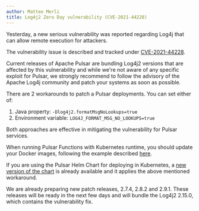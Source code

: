 ```yaml
---
author: Matteo Merli
title: Log4j2 Zero Day vulnerability (CVE-2021-44228)
---
```


Yesterday, a new serious vulnerability was reported regarding Log4j that can
allow remote execution for attackers.

The vulnerability issue is described and tracked under [CVE-2021-44228](https://nvd.nist.gov/vuln/detail/CVE-2021-44228).

Current releases of Apache Pulsar are bundling Log4j2 versions that are
affected by this vulnerability and while we're not aware of any specific
exploit for Pulsar, we strongly recommend to follow the advisory of the
Apache Log4j community and patch your systems as soon as possible.

There are 2 workarounds to patch a Pulsar deployments. You can set either of:

 1. Java property: `-Dlog4j2.formatMsgNoLookups=true`
 2. Environment variable: `LOG4J_FORMAT_MSG_NO_LOOKUPS=true`

Both approaches are effective in mitigating the vulnerability for Pulsar
services.

When running Pulsar Functions with Kubernetes runtime, you should update
your Docker images, following the example described [here](https://github.com/lhotari/pulsar-docker-images-patch-CVE-2021-44228).

If you are using the Pulsar Helm Chart for deploying in Kubernetes, a [new
version of the chart](https://github.com/apache/pulsar-helm-chart/releases/tag/pulsar-2.7.6) is already available and it applies the above mentioned
workaround.

We are already preparing new patch releases, 2.7.4, 2.8.2 and 2.9.1. These
releases will be ready in the next few days and will bundle the Log4j2 2.15.0,
which contains the vulnerability fix.
